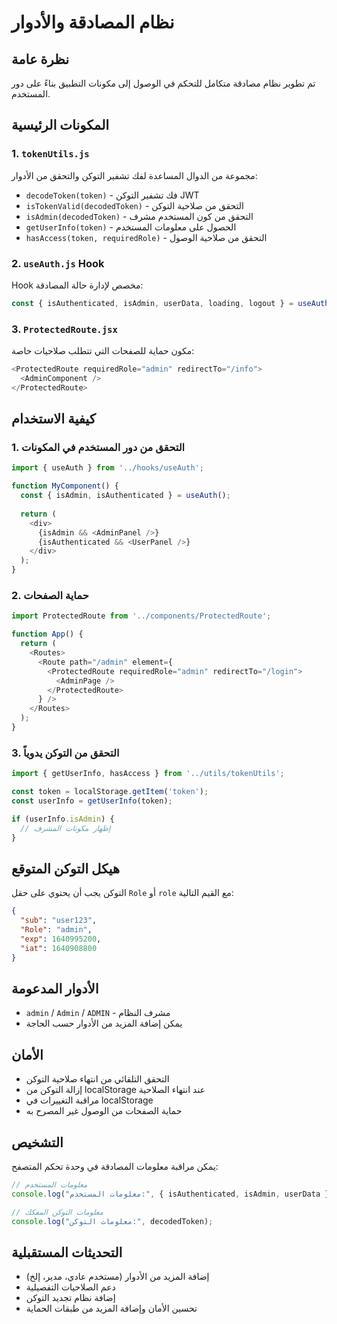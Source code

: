 # نظام المصادقة والأدوار

## نظرة عامة

تم تطوير نظام مصادقة متكامل للتحكم في الوصول إلى مكونات التطبيق بناءً على دور المستخدم.

## المكونات الرئيسية

### 1. `tokenUtils.js`
مجموعة من الدوال المساعدة لفك تشفير التوكن والتحقق من الأدوار:

- `decodeToken(token)` - فك تشفير التوكن JWT
- `isTokenValid(decodedToken)` - التحقق من صلاحية التوكن
- `isAdmin(decodedToken)` - التحقق من كون المستخدم مشرف
- `getUserInfo(token)` - الحصول على معلومات المستخدم
- `hasAccess(token, requiredRole)` - التحقق من صلاحية الوصول

### 2. `useAuth.js` Hook
Hook مخصص لإدارة حالة المصادقة:

```javascript
const { isAuthenticated, isAdmin, userData, loading, logout } = useAuth();
```

### 3. `ProtectedRoute.jsx`
مكون حماية للصفحات التي تتطلب صلاحيات خاصة:

```javascript
<ProtectedRoute requiredRole="admin" redirectTo="/info">
  <AdminComponent />
</ProtectedRoute>
```

## كيفية الاستخدام

### 1. التحقق من دور المستخدم في المكونات

```javascript
import { useAuth } from '../hooks/useAuth';

function MyComponent() {
  const { isAdmin, isAuthenticated } = useAuth();
  
  return (
    <div>
      {isAdmin && <AdminPanel />}
      {isAuthenticated && <UserPanel />}
    </div>
  );
}
```

### 2. حماية الصفحات

```javascript
import ProtectedRoute from '../components/ProtectedRoute';

function App() {
  return (
    <Routes>
      <Route path="/admin" element={
        <ProtectedRoute requiredRole="admin" redirectTo="/login">
          <AdminPage />
        </ProtectedRoute>
      } />
    </Routes>
  );
}
```

### 3. التحقق من التوكن يدوياً

```javascript
import { getUserInfo, hasAccess } from '../utils/tokenUtils';

const token = localStorage.getItem('token');
const userInfo = getUserInfo(token);

if (userInfo.isAdmin) {
  // إظهار مكونات المشرف
}
```

## هيكل التوكن المتوقع

التوكن يجب أن يحتوي على حقل `Role` أو `role` مع القيم التالية:

```json
{
  "sub": "user123",
  "Role": "admin",
  "exp": 1640995200,
  "iat": 1640908800
}
```

## الأدوار المدعومة

- `admin` / `Admin` / `ADMIN` - مشرف النظام
- يمكن إضافة المزيد من الأدوار حسب الحاجة

## الأمان

- التحقق التلقائي من انتهاء صلاحية التوكن
- إزالة التوكن من localStorage عند انتهاء الصلاحية
- مراقبة التغييرات في localStorage
- حماية الصفحات من الوصول غير المصرح به

## التشخيص

يمكن مراقبة معلومات المصادقة في وحدة تحكم المتصفح:

```javascript
// معلومات المستخدم
console.log("معلومات المستخدم:", { isAuthenticated, isAdmin, userData });

// معلومات التوكن المفكك
console.log("معلومات التوكن:", decodedToken);
```

## التحديثات المستقبلية

- إضافة المزيد من الأدوار (مستخدم عادي، مدير، إلخ)
- دعم الصلاحيات التفصيلية
- إضافة نظام تجديد التوكن
- تحسين الأمان وإضافة المزيد من طبقات الحماية 